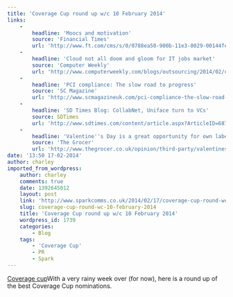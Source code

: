 ```yaml
---
title: 'Coverage Cup round up w/c 10 February 2014'
links:
    -
        headline: 'Moocs and motivation'
        source: 'Financial Times'
        url: 'http://www.ft.com/cms/s/0/0788ea50-900b-11e3-8029-00144feab7de.html#axzz2tZieMN5f'
    -
        headline: 'Cloud not all doom and gloom for IT jobs market'
        source: 'Computer Weekly'
        url: 'http://www.computerweekly.com/blogs/outsourcing/2014/02/cloud-not-all-doom-and-gloom-for-it-jobs-market.html'
    -
        headline: 'PCI compliance: The slow road to progress'
        source: 'SC Magazine'
        url: 'http://www.scmagazineuk.com/pci-compliance-the-slow-road-to-progress/article/334042/'
    -
        headline: 'SD Times Blog: CollabNet, Uniface turn to VCs'
        source: SDTimes
        url: 'http://www.sdtimes.com/content/article.aspx?ArticleID=68713&page=1http://www.sdtimes.com/content/article.aspx?ArticleID=68713&page=1'
    -
        headline: 'Valentine''s Day is a great opportunity for own label'
        source: 'The Grocer'
        url: 'http://www.thegrocer.co.uk/opinion/third-party/valentines-day-is-a-great-opportunity-for-own-label/354250.article'
date: '13:50 17-02-2014'
author: charley
imported_from_wordpress:
    author: charley
    comments: true
    date: 1392645012
    layout: post
    link: 'http://www.sparkcomms.co.uk/2014/02/17/coverage-cup-round-wc-10-february-2014/'
    slug: coverage-cup-round-wc-10-february-2014
    title: 'Coverage Cup round up w/c 10 February 2014'
    wordpress_id: 1739
    categories:
        - Blog
    tags:
        - 'Coverage Cup'
        - PR
        - Spark
---
```


[Coverage cup](Coverage-cup-167x300.jpg)With a very rainy week over (for now), here is a round up of the best Coverage Cup nominations.
